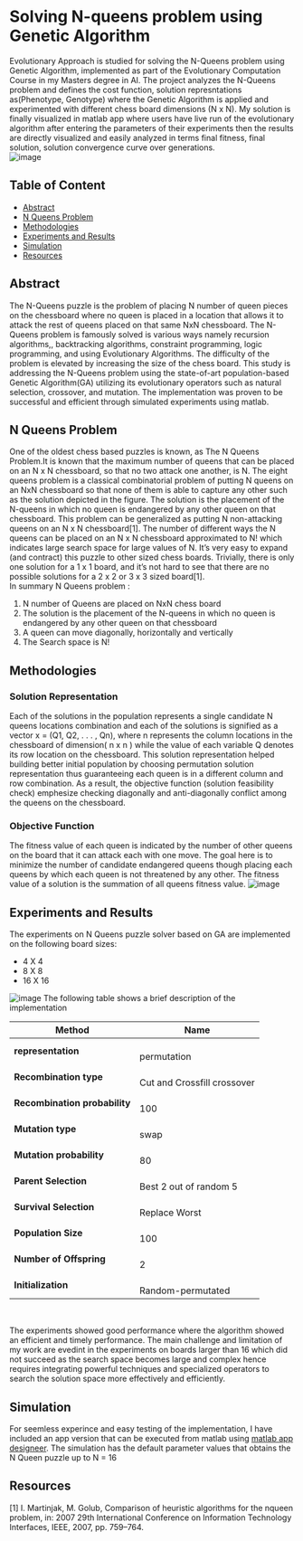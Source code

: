 # Solving N-queens problem using Genetic Algorithm
Evolutionary Approach is studied for solving the N-Queens problem using Genetic Algorithm, implemented as part of the Evolutionary Computation Course 
in my Masters degree in AI.
The project analyzes the N-Queens problem and defines the cost function, solution represntations as(Phenotype, Genotype) where the Genetic Algorithm is applied and experimented
with different chess board dimensions (N x N). My solution is finally visualized in matlab app where users have live run of the evolutionary algorithm after entering the 
parameters of their experiments then the results are directly visualized and easily analyzed in terms final fitness, final solution, solution convergence curve over generations.<br>
![image](https://github.com/shaimaaK/N-queens/assets/54285485/030fe282-3be3-42a2-beb4-fe1f3c48ddcc)
## Table of Content
- [Abstract](#abstract)
- [N Queens Problem](#n-queens-problem)
- [Methodologies](#methodologies)
- [Experiments and Results](#experiments-and-results)
- [Simulation](#simulation)
- [Resources](#resources)
  
## Abstract 
The N-Queens puzzle is the problem of placing N number of queen pieces on the chessboard where no queen is placed in a location that allows it to attack the
rest of queens placed on that same NxN chessboard. The N-Queens problem is famously solved is various ways namely recursion algorithms,, backtracking algorithms,
constraint programming, logic programming, and using Evolutionary Algorithms. The difficulty of the problem is elevated by increasing the size of the chess board.
This study is addressing the N-Queens problem using the state-of-art population-based Genetic Algorithm(GA)  utilizing its evolutionary operators such as 
natural selection, crossover, and mutation. The implementation was proven to be successful and efficient through simulated experiments using matlab.
 
## N Queens Problem
One of the oldest chess based puzzles is known, as The N Queens Problem.It is known that the maximum number of queens that can be placed on an N x N chessboard, so that no two attack one another, is N. The eight queens problem is a classical combinatorial problem of putting N queens on an NxN chessboard so that none of them is able to capture any other such as the solution depicted in the figure. The solution is the placement of the N-queens in which no queen is endangered by any other queen on that chessboard.  This problem can be generalized as putting N non-attacking queens on an N x N chessboard[1]. The number of different ways the N queens can be placed on an N x N chessboard approximated to N! which indicates large search space for large values of N. It’s very easy to expand (and contract) this puzzle to other sized chess boards.
Trivially, there is only one solution for a 1 x 1 board, and it’s not hard to see that there are no possible solutions for a 2 x 2 or 3 x 3 sized board[1].<br>
In summary N Queens problem : 
1. N number of Queens are placed on NxN chess board
2. The solution is the placement of the N-queens in which no queen is endangered by any other queen on that chessboard
3. A queen can move diagonally, horizontally and vertically 
4. The Search space is N!


## Methodologies
###  Solution Representation
Each of the solutions in the population represents a single candidate N queens locations combination and each of the solutions is signified as a vector 
x = (Q1, Q2, . . . , Qn), where n represents the column locations in the chessboard of dimension( n x n ) while the value of each variable Q denotes its row location on the chessboard. This solution representation helped building better initial population by choosing permutation solution representation thus guaranteeing each queen is in a different column and row combination. As a result, the objective function (solution feasibility check) emphesize checking diagonally and anti-diagonally conflict among the queens on the chessboard.
###  Objective Function
The fitness value of each queen is indicated by the number of other queens on the board that it can attack each with one move. The goal here is to minimize the number of candidate endangered queens though placing each queens by which each queen is not threatened by any other. The fitness value of a solution is the summation of all queens fitness value.
![image](https://github.com/shaimaaK/N-queens/assets/54285485/80d70170-5ddd-4164-9cbc-c51bd5121e70)

## Experiments and Results
The experiments on N Queens puzzle solver based on GA are implemented on the following board sizes:
- 4 X 4
- 8 X 8
- 16 X 16 </ul>
![image](https://github.com/shaimaaK/N-queens/assets/54285485/1d74d0fc-7ad1-473b-bd5a-dc4af44246e4)
The following table shows a brief description of the implementation

| **Method**                             	| **Name**        	                 |
|-----------------------------------------|------------------------------------|
| **representation**              	      |    <br>permutation    	           |
| **Recombination type** 	                |    <br>Cut and Crossfill crossover |
| **Recombination probability**         	|    <br>100                       	 | 
| **Mutation type**     	                |    <br>swap                      	 |
| **Mutation probability**    	          |    <br>80     	                   |
| **Parent Selection**                  	|    <br>Best 2 out of random 5      |
| **Survival Selection** 	                |    <br>Replace Worst     	         |
| **Population Size**                   	|    <br>100      	                 | 
| **Number of Offspring**                	|    <br>2     	                     |
| **Initialization**    	                |    <br>Random-permutated           |
<br>



The experiments showed good performance where the algorithm showed an efficient and timely performance. The main challenge and limitation of my work are evedint in the experiments on boards larger than 16 which did not succeed as the search space becomes large and complex hence requires integrating powerful techniques and specialized operators to search the solution space more effectively and efficiently.
 
 ## Simulation
 For seemless experince and easy testing of the implementation, I have included an app version that can be executed from matlab using [matlab app designeer](https://www.mathworks.com/products/matlab/app-designer.html). The simulation has the default parameter values that obtains the N Queen puzzle up to N = 16
  
  ## Resources
  [1] I. Martinjak, M. Golub, Comparison of heuristic algorithms for the nqueen problem, in: 2007 29th International Conference on Information
Technology Interfaces, IEEE, 2007, pp. 759–764.
  

